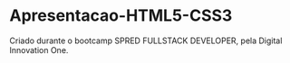 # Apresentacao-HTML5-CSS3

Criado durante o bootcamp SPRED FULLSTACK DEVELOPER, pela Digital Innovation One.
